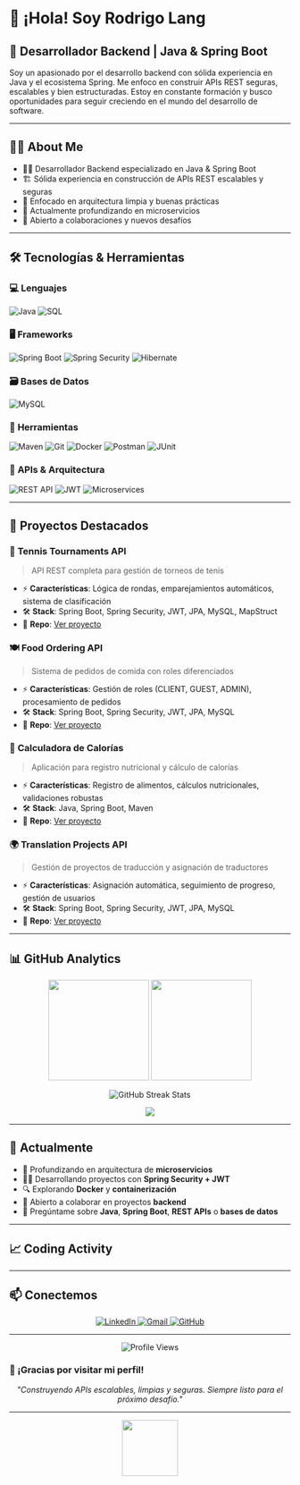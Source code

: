 # 👋 ¡Hola! Soy **Rodrigo Lang**
## 🚀 Desarrollador Backend | Java & Spring Boot

Soy un apasionado por el desarrollo backend con sólida experiencia en Java y el ecosistema Spring. Me enfoco en construir APIs REST seguras, escalables y bien estructuradas. Estoy en constante formación y busco oportunidades para seguir creciendo en el mundo del desarrollo de software.

---

## 🙋‍♂️ About Me
- 🧑‍💻 Desarrollador Backend especializado en Java & Spring Boot
- 🏗️ Sólida experiencia en construcción de APIs REST escalables y seguras
- 🎯 Enfocado en arquitectura limpia y buenas prácticas
- 🌱 Actualmente profundizando en microservicios
- 🤝 Abierto a colaboraciones y nuevos desafíos

---

## 🛠️ Tecnologías & Herramientas

### 💻 **Lenguajes**
![Java](https://img.shields.io/badge/Java-ED8B00?style=for-the-badge&logo=openjdk&logoColor=white)
![SQL](https://img.shields.io/badge/SQL-4479A1?style=for-the-badge&logo=mysql&logoColor=white)

### 🖥️ **Frameworks**
![Spring Boot](https://img.shields.io/badge/Spring_Boot-6DB33F?style=for-the-badge&logo=spring&logoColor=white)
![Spring Security](https://img.shields.io/badge/Spring_Security-6DB33F?style=for-the-badge&logo=spring&logoColor=white)
![Hibernate](https://img.shields.io/badge/Hibernate-59666C?style=for-the-badge&logo=Hibernate&logoColor=white)

### 🗃️ **Bases de Datos**
![MySQL](https://img.shields.io/badge/MySQL-4479A1?style=for-the-badge&logo=mysql&logoColor=white)

### 🔧 **Herramientas**
![Maven](https://img.shields.io/badge/Maven-C71A36?style=for-the-badge&logo=apache-maven&logoColor=white)
![Git](https://img.shields.io/badge/Git-F05032?style=for-the-badge&logo=git&logoColor=white)
![Docker](https://img.shields.io/badge/Docker-2496ED?style=for-the-badge&logo=docker&logoColor=white)
![Postman](https://img.shields.io/badge/Postman-FF6C37?style=for-the-badge&logo=postman&logoColor=white)
![JUnit](https://img.shields.io/badge/JUnit-25A162?style=for-the-badge&logo=junit5&logoColor=white)

### 🔗 **APIs & Arquitectura**
![REST API](https://img.shields.io/badge/REST-02569B?style=for-the-badge&logo=rest&logoColor=white)
![JWT](https://img.shields.io/badge/JWT-000000?style=for-the-badge&logo=jsonwebtokens&logoColor=white)
![Microservices](https://img.shields.io/badge/Microservices-FF6B6B?style=for-the-badge&logo=microgenetics&logoColor=white)

---

## 🧩 Proyectos Destacados

### 🎾 **Tennis Tournaments API**
> API REST completa para gestión de torneos de tenis
- ⚡ **Características**: Lógica de rondas, emparejamientos automáticos, sistema de clasificación
- 🛠️ **Stack**: Spring Boot, Spring Security, JWT, JPA, MySQL, MapStruct
- 🔗 **Repo**: [Ver proyecto](https://github.com/RodriLang/tennis-tournaments-API)

### 🍽️ **Food Ordering API**
> Sistema de pedidos de comida con roles diferenciados
- ⚡ **Características**: Gestión de roles (CLIENT, GUEST, ADMIN), procesamiento de pedidos
- 🛠️ **Stack**: Spring Boot, Spring Security, JWT, JPA, MySQL
- 🔗 **Repo**: [Ver proyecto](https://github.com/RodriLang/food-ordering-API)

### 🧮 **Calculadora de Calorías**
> Aplicación para registro nutricional y cálculo de calorías
- ⚡ **Características**: Registro de alimentos, cálculos nutricionales, validaciones robustas
- 🛠️ **Stack**: Java, Spring Boot, Maven
- 🔗 **Repo**: [Ver proyecto](https://github.com/RodriLang/calorie-calculator)

### 🌍 **Translation Projects API**
> Gestión de proyectos de traducción y asignación de traductores
- ⚡ **Características**: Asignación automática, seguimiento de progreso, gestión de usuarios
- 🛠️ **Stack**: Spring Boot, Spring Security, JWT, JPA, MySQL
- 🔗 **Repo**: [Ver proyecto](https://github.com/RodriLang/mvp-translation-project)

---

## 📊 GitHub Analytics

<p align="center">
  <img height="180em" src="https://github-readme-stats.vercel.app/api?username=RodriLang&show_icons=true&theme=radical&include_all_commits=true&count_private=true"/>
  <img height="180em" src="https://github-readme-stats.vercel.app/api/top-langs/?username=RodriLang&layout=compact&langs_count=8&theme=radical"/>
</p>

<p align="center">
  <img src="https://github-readme-streak-stats.herokuapp.com/?user=RodriLang&theme=radical" alt="GitHub Streak Stats" />
</p>

<div align="center">
  <img src="https://github-profile-trophy.vercel.app/?username=RodriLang&theme=radical&no-frame=true&no-bg=false&margin-w=4&row=1" />
</div>

---

## 🎯 Actualmente

- 🌱 Profundizando en arquitectura de **microservicios**
- 👨‍💻 Desarrollando proyectos con **Spring Security + JWT**
- 🔍 Explorando **Docker** y **containerización**
- 🤝 Abierto a colaborar en proyectos **backend**
- 💬 Pregúntame sobre **Java**, **Spring Boot**, **REST APIs** o **bases de datos**

---

## 📈 Coding Activity

<!--START_SECTION:waka-->
<!--END_SECTION:waka-->

---

## 📫 Conectemos

<p align="center">
  <a href="https://www.linkedin.com/in/rodrilang/">
    <img src="https://img.shields.io/badge/LinkedIn-0077B5?style=for-the-badge&logo=linkedin&logoColor=white" alt="LinkedIn"/>
  </a>
  <a href="mailto:rodrigolang90@gmail.com">
    <img src="https://img.shields.io/badge/Gmail-D14836?style=for-the-badge&logo=gmail&logoColor=white" alt="Gmail"/>
  </a>
  <a href="https://github.com/RodriLang">
    <img src="https://img.shields.io/badge/GitHub-100000?style=for-the-badge&logo=github&logoColor=white" alt="GitHub"/>
  </a>
</p>

---

<div align="center">
  <img src="https://komarev.com/ghpvc/?username=RodriLang&color=blueviolet&style=for-the-badge&label=PROFILE+VIEWS" alt="Profile Views"/>
</div>

### 🙌 ¡Gracias por visitar mi perfil!

<p align="center">
  <i>"Construyendo APIs escalables, limpias y seguras. Siempre listo para el próximo desafío."</i>
</p>

---

<div align="center">
  <img src="https://media.giphy.com/media/M9gbBd9nbDrOTu1Mqx/giphy.gif" width="100"/>
</div>
